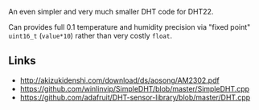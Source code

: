 
An even simpler and very much smaller DHT code for DHT22.

Can provides full 0.1 temperature and humidity precision via "fixed point"
`uint16_t` (`value*10`) rather than very costly `float`.

## Links

- http://akizukidenshi.com/download/ds/aosong/AM2302.pdf
- https://github.com/winlinvip/SimpleDHT/blob/master/SimpleDHT.cpp
- https://github.com/adafruit/DHT-sensor-library/blob/master/DHT.cpp
